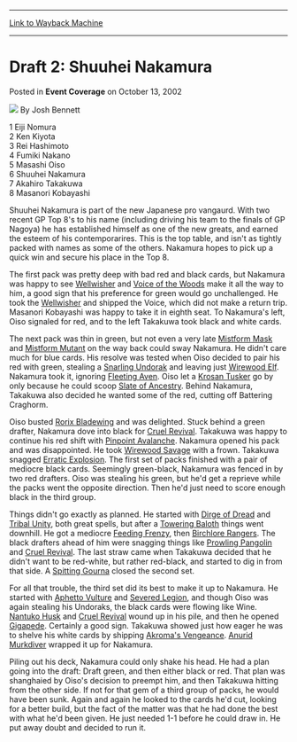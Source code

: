 
---
[Link to Wayback Machine](https://web.archive.org/web/20220706040953/https://magic.wizards.com/en/articles/archive/event-coverage/draft-2-shuuhei-nakamura-2002-10-13)

[_metadata_:author]:- "Josh Bennett"
[_metadata_:description]:- "1 Eiji Nomura 2 Ken Kiyota 3 Rei Hashimoto 4 Fumiki Nakano 5 Masashi Oiso 6 Shuuhei Nakamura 7 Akahiro Takakuwa 8 Masanori KobayashiShuuhei Nakamura is part of the new Japanese pro vangaurd. With two recent GP Top 8's to his name (including driving his team to the finals of GP Nagoya) he has established himself as one of the new greats, and earned the esteem of his"
[_metadata_:generator]:- "Drupal 7 (http://drupal.org)"
[_metadata_:node]:- "788711"
[_metadata_:publish_date]:- "2002-10-13"
[_metadata_:source]:- "div-main-content"
[_metadata_:title]:- "Draft 2: Shuuhei Nakamura"
[_metadata_:wayback_capture_timestamp]:- "2022-07-06 04:09:53"
[_metadata_:wayback_raw_url]:- "https://web.archive.org/web/20220706040953id_/https://magic.wizards.com/en/articles/archive/event-coverage/draft-2-shuuhei-nakamura-2002-10-13"
[_metadata_:wayback_url]:- "https://magic.wizards.com/en/articles/archive/event-coverage/draft-2-shuuhei-nakamura-2002-10-13"
---


Draft 2: Shuuhei Nakamura
=========================



 Posted in **Event Coverage**
 on October 13, 2002 






![](https://media.magic.wizards.com/styles/auth_small/public/images/person/authorpic_joshbennett.jpg)
By Josh Bennett











1 Eiji Nomura  
 2 Ken Kiyota  
 3 Rei Hashimoto  
 4 Fumiki Nakano  
 5 Masashi Oiso  
 6 Shuuhei Nakamura  
 7 Akahiro Takakuwa  
 8 Masanori Kobayashi

Shuuhei Nakamura is part of the new Japanese pro vangaurd. With two recent GP Top 8's to his name (including driving his team to the finals of GP Nagoya) he has established himself as one of the new greats, and earned the esteem of his contemporarires. This is the top table, and isn't as tightly packed with names as some of the others. Nakamura hopes to pick up a quick win and secure his place in the Top 8.

The first pack was pretty deep with bad red and black cards, but Nakamura was happy to see [Wellwisher](https://gatherer.wizards.com/Pages/Card/Details.aspx?name=Wellwisher) and [Voice of the Woods](https://gatherer.wizards.com/Pages/Card/Details.aspx?name=Voice+of+the+Woods) make it all the way to him, a good sign that his preference for green would go unchallenged. He took the [Wellwisher](https://gatherer.wizards.com/Pages/Card/Details.aspx?name=Wellwisher) and shipped the Voice, which did not make a return trip. Masanori Kobayashi was happy to take it in eighth seat. To Nakamura's left, Oiso signaled for red, and to the left Takakuwa took black and white cards.

The next pack was thin in green, but not even a very late [Mistform Mask](https://gatherer.wizards.com/Pages/Card/Details.aspx?name=Mistform+Mask) and [Mistform Mutant](https://gatherer.wizards.com/Pages/Card/Details.aspx?name=Mistform+Mutant) on the way back could sway Nakamura. He didn't care much for blue cards. His resolve was tested when Oiso decided to pair his red with green, stealing a [Snarling Undorak](https://gatherer.wizards.com/Pages/Card/Details.aspx?name=Snarling+Undorak) and leaving just [Wirewood Elf](https://gatherer.wizards.com/Pages/Card/Details.aspx?name=Wirewood+Elf). Nakamura took it, ignoring [Fleeting Aven](https://gatherer.wizards.com/Pages/Card/Details.aspx?name=Fleeting+Aven). Oiso let a [Krosan Tusker](https://gatherer.wizards.com/Pages/Card/Details.aspx?name=Krosan+Tusker) go by only because he could scoop [Slate of Ancestry](https://gatherer.wizards.com/Pages/Card/Details.aspx?name=Slate+of+Ancestry). Behind Nakamura, Takakuwa also decided he wanted some of the red, cutting off Battering Craghorm.

Oiso busted [Rorix Bladewing](https://gatherer.wizards.com/Pages/Card/Details.aspx?name=Rorix+Bladewing) and was delighted. Stuck behind a green drafter, Nakamura dove into black for [Cruel Revival](https://gatherer.wizards.com/Pages/Card/Details.aspx?name=Cruel+Revival). Takakuwa was happy to continue his red shift with [Pinpoint Avalanche](https://gatherer.wizards.com/Pages/Card/Details.aspx?name=Pinpoint+Avalanche). Nakamura opened his pack and was disappointed. He took [Wirewood Savage](https://gatherer.wizards.com/Pages/Card/Details.aspx?name=Wirewood+Savage) with a frown. Takakuwa snagged [Erratic Explosion](https://gatherer.wizards.com/Pages/Card/Details.aspx?name=Erratic+Explosion). The first set of packs finished with a pair of mediocre black cards. Seemingly green-black, Nakamura was fenced in by two red drafters. Oiso was stealing his green, but he'd get a reprieve while the packs went the opposite direction. Then he'd just need to score enough black in the third group.

Things didn't go exactly as planned. He started with [Dirge of Dread](https://gatherer.wizards.com/Pages/Card/Details.aspx?name=Dirge+of+Dread) and [Tribal Unity](https://gatherer.wizards.com/Pages/Card/Details.aspx?name=Tribal+Unity), both great spells, but after a [Towering Baloth](https://gatherer.wizards.com/Pages/Card/Details.aspx?name=Towering+Baloth) things went downhill. He got a mediocre [Feeding Frenzy](https://gatherer.wizards.com/Pages/Card/Details.aspx?name=Feeding+Frenzy), then [Birchlore Rangers](https://gatherer.wizards.com/Pages/Card/Details.aspx?name=Birchlore+Rangers). The black drafters ahead of him were snagging things like [Prowling Pangolin](https://gatherer.wizards.com/Pages/Card/Details.aspx?name=Prowling+Pangolin) and [Cruel Revival](https://gatherer.wizards.com/Pages/Card/Details.aspx?name=Cruel+Revival). The last straw came when Takakuwa decided that he didn't want to be red-white, but rather red-black, and started to dig in from that side. A [Spitting Gourna](https://gatherer.wizards.com/Pages/Card/Details.aspx?name=Spitting+Gourna) closed the second set.

For all that trouble, the third set did its best to make it up to Nakamura. He started with [Aphetto Vulture](https://gatherer.wizards.com/Pages/Card/Details.aspx?name=Aphetto+Vulture) and [Severed Legion](https://gatherer.wizards.com/Pages/Card/Details.aspx?name=Severed+Legion), and though Oiso was again stealing his Undoraks, the black cards were flowing like Wine. [Nantuko Husk](https://gatherer.wizards.com/Pages/Card/Details.aspx?name=Nantuko+Husk) and [Cruel Revival](https://gatherer.wizards.com/Pages/Card/Details.aspx?name=Cruel+Revival) wound up in his pile, and then he opened [Gigapede](https://gatherer.wizards.com/Pages/Card/Details.aspx?name=Gigapede). Certainly a good sign. Takakuwa showed just how eager he was to shelve his white cards by shipping [Akroma's Vengeance](https://gatherer.wizards.com/Pages/Card/Details.aspx?name=Akroma%27s+Vengeance). [Anurid Murkdiver](https://gatherer.wizards.com/Pages/Card/Details.aspx?name=Anurid+Murkdiver) wrapped it up for Nakamura.

Piling out his deck, Nakamura could only shake his head. He had a plan going into the draft: Draft green, and then either black or red. That plan was shanghaied by Oiso's decision to preempt him, and then Takakuwa hitting from the other side. If not for that gem of a third group of packs, he would have been sunk. Again and again he looked to the cards he'd cut, looking for a better build, but the fact of the matter was that he had done the best with what he'd been given. He just needed 1-1 before he could draw in. He put away doubt and decided to run it.








